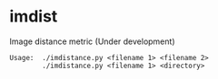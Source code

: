 # imdist
Image distance metric (Under development)

```
Usage:  ./imdistance.py <filename 1> <filename 2>
        ./imdistance.py <filename 1> <directory>
```
